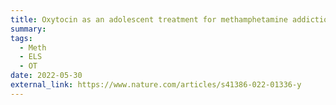 ```yaml
---
title: Oxytocin as an adolescent treatment for methamphetamine addiction after early life stress 
summary: 
tags:
  - Meth
  - ELS
  - OT
date: 2022-05-30
external_link: https://www.nature.com/articles/s41386-022-01336-y
---
```



